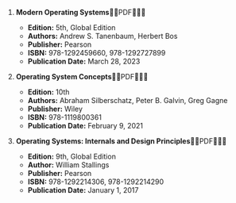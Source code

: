 1. **Modern Operating Systems**🚨🚨PDF🚨🚨🚨
   - **Edition:** 5th, Global Edition
   - **Authors:** Andrew S. Tanenbaum, Herbert Bos
   - **Publisher:** Pearson
   - **ISBN:** 978-1292459660, 978-1292727899
   - **Publication Date:** March 28, 2023

2. **Operating System Concepts**🚨🚨PDF🚨🚨🚨
   - **Edition:** 10th
   - **Authors:** Abraham Silberschatz, Peter B. Galvin, Greg Gagne
   - **Publisher:** Wiley
   - **ISBN:** 978-1119800361
   - **Publication Date:** February 9, 2021

3. **Operating Systems: Internals and Design Principles**🚨🚨PDF🚨🚨🚨
   - **Edition:** 9th, Global Edition
   - **Author:** William Stallings
   - **Publisher:** Pearson
   - **ISBN:** 978-1292214306, 978-1292214290
   - **Publication Date:** January 1, 2017
